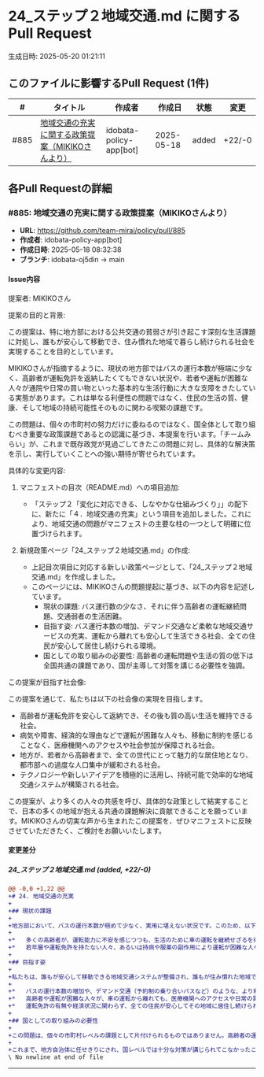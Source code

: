 # 24_ステップ２地域交通.md に関するPull Request

生成日時: 2025-05-20 01:21:11

## このファイルに影響するPull Request (1件)

| # | タイトル | 作成者 | 作成日 | 状態 | 変更 |
|---|---------|--------|--------|------|------|
| #885 | [地域交通の充実に関する政策提案（MIKIKOさんより）](https://github.com/team-mirai/policy/pull/885) | idobata-policy-app[bot] | 2025-05-18 | added | +22/-0 |

## 各Pull Requestの詳細

### #885: 地域交通の充実に関する政策提案（MIKIKOさんより）

- **URL**: https://github.com/team-mirai/policy/pull/885
- **作成者**: idobata-policy-app[bot]
- **作成日時**: 2025-05-18 08:32:38
- **ブランチ**: idobata-oj5din → main

#### Issue内容

提案者: MIKIKOさん

提案の目的と背景:

この提案は、特に地方部における公共交通の貧弱さが引き起こす深刻な生活課題に対処し、誰もが安心して移動でき、住み慣れた地域で暮らし続けられる社会を実現することを目的としています。

MIKIKOさんが指摘するように、現状の地方部ではバスの運行本数が極端に少なく、高齢者が運転免許を返納したくてもできない状況や、若者や運転が困難な人々が通院や日常の買い物といった基本的な生活行動に大きな支障をきたしている実態があります。これは単なる利便性の問題ではなく、住民の生活の質、健康、そして地域の持続可能性そのものに関わる喫緊の課題です。

この問題は、個々の市町村の努力だけに委ねるのではなく、国全体として取り組むべき重要な政策課題であるとの認識に基づき、本提案を行います。「チームみらい」が、これまで既存政党が見過ごしてきたこの問題に対し、具体的な解決策を示し、実行していくことへの強い期待が寄せられています。

具体的な変更内容:

1.  マニフェストの目次（README.md）への項目追加:
    *   「ステップ２「変化に対応できる、しなやかな仕組みづくり」」の配下に、新たに「４．地域交通の充実」という項目を追加しました。これにより、地域交通の問題がマニフェストの主要な柱の一つとして明確に位置づけられます。

2.  新規政策ページ「24_ステップ２地域交通.md」の作成:
    *   上記目次項目に対応する新しい政策ページとして、「24_ステップ２地域交通.md」を作成しました。
    *   このページには、MIKIKOさんの問題提起に基づき、以下の内容を記述しています。
        *   現状の課題: バス運行数の少なさ、それに伴う高齢者の運転継続問題、交通弱者の生活困難。
        *   目指す姿: バス運行本数の増加、デマンド交通など柔軟な地域交通サービスの充実、運転から離れても安心して生活できる社会、全ての住民が安心して居住し続けられる環境。
        *   国としての取り組みの必要性: 高齢者の運転問題や生活の質の低下は全国共通の課題であり、国が主導して対策を講じる必要性を強調。

この提案が目指す社会像:

この提案を通じて、私たちは以下の社会像の実現を目指します。

*   高齢者が運転免許を安心して返納でき、その後も質の高い生活を維持できる社会。
*   病気や障害、経済的な理由などで運転が困難な人々も、移動に制約を感じることなく、医療機関へのアクセスや社会参加が保障される社会。
*   地方が、若者から高齢者まで、全ての世代にとって魅力的な居住地となり、都市部への過度な人口集中が緩和される社会。
*   テクノロジーや新しいアイデアを積極的に活用し、持続可能で効率的な地域交通システムが構築される社会。

この提案が、より多くの人々の共感を呼び、具体的な政策として結実することで、日本の多くの地域が抱える共通の課題解決に貢献できることを願っています。MIKIKOさんの切実な声から生まれたこの提案を、ぜひマニフェストに反映させていただきたく、ご検討をお願いいたします。


#### 変更差分

##### 24_ステップ２地域交通.md (added, +22/-0)

```diff
@@ -0,0 +1,22 @@
+# 24. 地域交通の充実
+
+## 現状の課題
+
+地方部において、バスの運行本数が極めて少なく、実用に堪えない状況です。このため、以下のような問題が生じています。
+
+*   多くの高齢者が、運転能力に不安を感じつつも、生活のために車の運転を継続せざるを得ない状況にあります。
+*   若年層や運転免許を持たない人々、あるいは持病や服薬の副作用により運転が困難な人々も、通院や市の健診、日常の買い物といった基本的な生活行動に支障をきたしています。車を持てない経済的な事情を抱える人々も同様です。
+
+## 目指す姿
+
+私たちは、誰もが安心して移動できる地域交通システムが整備され、誰もが住み慣れた地域で暮らし続けられる社会を目指します。具体的には以下のような状態を目指します。
+
+*   バスの運行本数の増加や、デマンド交通（予約制の乗り合いバスなど）のような、より利用者のニーズに合った柔軟な地域交通サービスが充実している。
+*   高齢者や運転が困難な人々が、車の運転から離れても、医療機関へのアクセスや日常の買い物を無理なく行える。
+*   運転免許の有無や経済状況に関わらず、全ての住民が安心してその地域に居住し続けられる。
+
+## 国としての取り組みの必要性
+
+この問題は、個々の市町村レベルの課題として片付けられるものではありません。高齢者の運転免許返納問題や、それに伴う生活の質の低下は、日本全国共通の喫緊の課題です。
+
+これまで、地方自治体に任せきりにされ、国レベルでは十分な対策が講じられてこなかったこの問題に対し、チームみらいは真摯に向き合います。地域の声を丹念に拾い上げ、テクノロジーの活用や新しい制度設計を通じて、誰もが移動に困らない社会の実現を目指し、具体的な解決策を提案・実行していきます。
\ No newline at end of file
```

---

